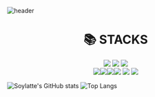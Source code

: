 ![header](https://capsule-render.vercel.app/api?type=soft&height=300&color=F4C2C2&text=SoyeonKim&fontColor=ffffff&desc=Front-end%20Developer&descAlign=51&descAlignY=64)

<div align=center><h1>📚 STACKS</h1></div>
<div align=center>
  <img src="https://img.shields.io/badge/html5-E34F26?style=for-the-badge&logo=html5&logoColor=white"> 
  <img src="https://img.shields.io/badge/javascript-F7DF1E?style=for-the-badge&logo=javascript&logoColor=black"> 
  <img src="https://img.shields.io/badge/jquery-0769AD?style=for-the-badge&logo=jquery&logoColor=white">
  <br>
<img src="https://img.shields.io/badge/React-61DAFB?style=for-the-badge&logo=React&logoColor=black"><img src="https://img.shields.io/badge/Css-1572B6?style=for-the-badge&logo=Css&logoColor=white"><img src="https://img.shields.io/badge/Redux-764ABC?style=for-the-badge&logo=Redux&logoColor=purple"><img src="https://img.shields.io/badge/Next.js-000000?style=for-the-badge&logo=Next.js&logoColor=white">
<img src="https://img.shields.io/badge/bootstrap-7952B3?style=for-the-badge&logo=bootstrap&logoColor=white">
 <img src="https://img.shields.io/badge/github-181717?style=for-the-badge&logo=github&logoColor=white">
</div>

![Soylatte's GitHub stats](https://github-readme-stats.vercel.app/api?username=Soylatte&show_icons=true&theme=dracula)
![Top Langs](https://github-readme-stats.vercel.app/api/top-langs/?username=Soylatte&layout=compact&theme=dracula)
